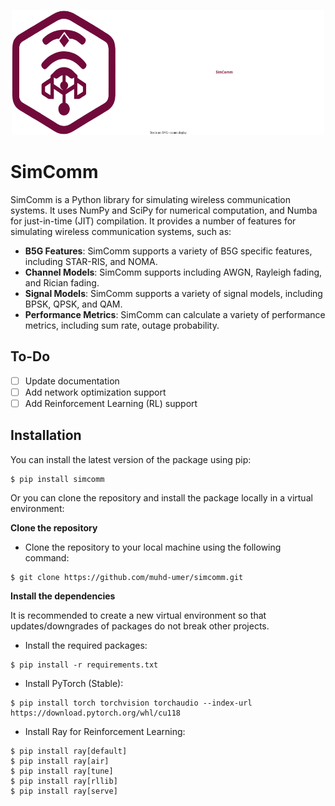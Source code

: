 <!-- Add logo figure -->
<p align="center">
  <img src="https://raw.githubusercontent.com/muhd-umer/simcomm/main/resources/logo.svg" width="500" height="200">
</p>

# SimComm
SimComm is a Python library for simulating wireless communication systems. It uses NumPy and SciPy for numerical computation, and Numba for just-in-time (JIT) compilation. It provides a number of features for simulating wireless communication systems, such as:

- **B5G Features**: SimComm supports a variety of B5G specific features, including STAR-RIS, and NOMA.
- **Channel Models**: SimComm supports including AWGN, Rayleigh fading, and Rician fading.
- **Signal Models**: SimComm supports a variety of signal models, including BPSK, QPSK, and QAM.
- **Performance Metrics**: SimComm can calculate a variety of performance metrics, including sum rate, outage probability.

## To-Do
- [ ] Update documentation
- [ ] Add network optimization support
- [ ] Add Reinforcement Learning (RL) support

## Installation
You can install the latest version of the package using pip:
```shell
$ pip install simcomm
```

Or you can clone the repository and install the package locally in a virtual environment:

**Clone the repository**
- Clone the repository to your local machine using the following command:
```shell
$ git clone https://github.com/muhd-umer/simcomm.git
```

**Install the dependencies**

It is recommended to create a new virtual environment so that updates/downgrades of packages do not break other projects.

- Install the required packages:
```shell
$ pip install -r requirements.txt
```

- Install PyTorch (Stable):
```shell
$ pip install torch torchvision torchaudio --index-url https://download.pytorch.org/whl/cu118
```

- Install Ray for Reinforcement Learning:
```shell
$ pip install ray[default]
$ pip install ray[air]
$ pip install ray[tune]
$ pip install ray[rllib]
$ pip install ray[serve]
```
